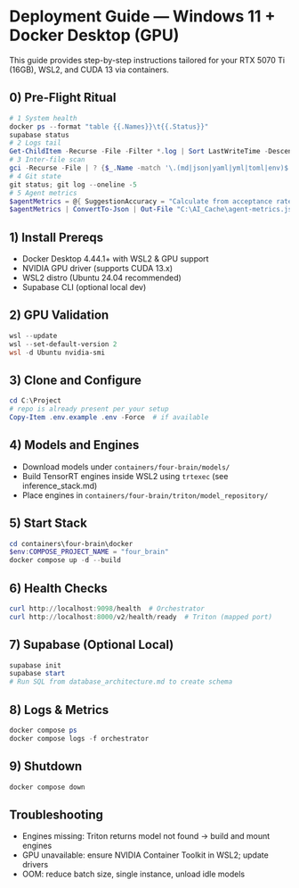 # Deployment Guide — Windows 11 + Docker Desktop (GPU)

This guide provides step-by-step instructions tailored for your RTX 5070 Ti (16GB), WSL2, and CUDA 13 via containers.

## 0) Pre-Flight Ritual
```powershell
# 1 System health
docker ps --format "table {{.Names}}\t{{.Status}}"
supabase status
# 2 Logs tail
Get-ChildItem -Recurse -File -Filter *.log | Sort LastWriteTime -Descending | Select -First 1 | % { Get-Content $_.FullName -Tail 20 }
# 3 Inter-file scan
gci -Recurse -File | ? {$_.Name -match '\.(md|json|yaml|yml|toml|env)$'} | Sort LastWriteTime -Descending | Select -First 10
# 4 Git state
git status; git log --oneline -5
# 5 Agent metrics
$agentMetrics = @{ SuggestionAccuracy = "Calculate from acceptance rate"; ResponseTime = "Measure avg"; MemoryUsage = "Track VRAM"; IntegrationStatus = "Check MCP" }
$agentMetrics | ConvertTo-Json | Out-File "C:\AI_Cache\agent-metrics.json"
```

## 1) Install Prereqs
- Docker Desktop 4.44.1+ with WSL2 & GPU support
- NVIDIA GPU driver (supports CUDA 13.x)
- WSL2 distro (Ubuntu 24.04 recommended)
- Supabase CLI (optional local dev)

## 2) GPU Validation
```powershell
wsl --update
wsl --set-default-version 2
wsl -d Ubuntu nvidia-smi
```

## 3) Clone and Configure
```powershell
cd C:\Project
# repo is already present per your setup
Copy-Item .env.example .env -Force  # if available
```

## 4) Models and Engines
- Download models under `containers/four-brain/models/`
- Build TensorRT engines inside WSL2 using `trtexec` (see inference_stack.md)
- Place engines in `containers/four-brain/triton/model_repository/`

## 5) Start Stack
```powershell
cd containers\four-brain\docker
$env:COMPOSE_PROJECT_NAME = "four_brain"
docker compose up -d --build
```

## 6) Health Checks
```powershell
curl http://localhost:9098/health  # Orchestrator
curl http://localhost:8000/v2/health/ready  # Triton (mapped port)
```

## 7) Supabase (Optional Local)
```powershell
supabase init
supabase start
# Run SQL from database_architecture.md to create schema
```

## 8) Logs & Metrics
```powershell
docker compose ps
docker compose logs -f orchestrator
```

## 9) Shutdown
```powershell
docker compose down
```

## Troubleshooting
- Engines missing: Triton returns model not found → build and mount engines
- GPU unavailable: ensure NVIDIA Container Toolkit in WSL2; update drivers
- OOM: reduce batch size, single instance, unload idle models

